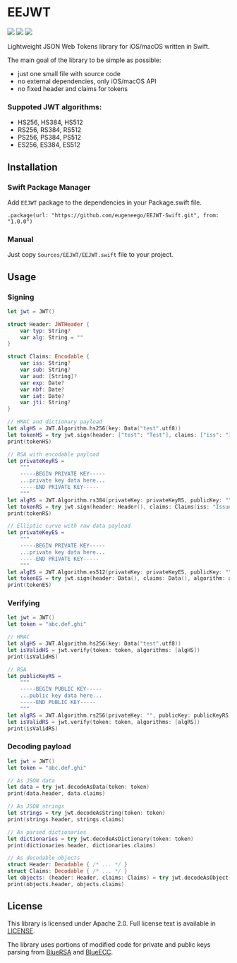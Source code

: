 # EEJWT

[![](https://github.com/eugeneego/EEJWT-Swift/actions/workflows/swift.yml/badge.svg)](https://github.com/eugeneego/EEJWT-Swift/actions/workflows/swift.yml)
[![](https://img.shields.io/endpoint?url=https%3A%2F%2Fswiftpackageindex.com%2Fapi%2Fpackages%2Feugeneego%2FEEJWT-Swift%2Fbadge%3Ftype%3Dswift-versions)](https://swiftpackageindex.com/eugeneego/EEJWT-Swift)
[![](https://img.shields.io/endpoint?url=https%3A%2F%2Fswiftpackageindex.com%2Fapi%2Fpackages%2Feugeneego%2FEEJWT-Swift%2Fbadge%3Ftype%3Dplatforms)](https://swiftpackageindex.com/eugeneego/EEJWT-Swift)

Lightweight JSON Web Tokens library for iOS/macOS written in Swift.

The main goal of the library to be simple as possible:

- just one small file with source code
- no external dependencies, only iOS/macOS API
- no fixed header and claims for tokens

### Suppoted JWT algorithms:

- HS256, HS384, HS512
- RS256, RS384, RS512
- PS256, PS384, PS512
- ES256, ES384, ES512

## Installation

### Swift Package Manager

Add `EEJWT` package to the dependencies in your Package.swift file.

```
.package(url: "https://github.com/eugeneego/EEJWT-Swift.git", from: "1.0.0")
```

### Manual

Just copy `Sources/EEJWT/EEJWT.swift` file to your project.

## Usage

### Signing

```swift
let jwt = JWT()

struct Header: JWTHeader {
    var typ: String?
    var alg: String = ""
}

struct Claims: Encodable {
    var iss: String?
    var sub: String?
    var aud: [String]?
    var exp: Date?
    var nbf: Date?
    var iat: Date?
    var jti: String?
}

// HMAC and dictionary payload
let algHS = JWT.Algorithm.hs256(key: Data("test".utf8))
let tokenHS = try jwt.sign(header: ["test": "Test"], claims: ["iss": "Issuer", "sub": "123"], algorithm: algHS)
print(tokenHS)

// RSA with encodable payload
let privateKeyRS =
    """
    -----BEGIN PRIVATE KEY-----
    ...private key data here...
    -----END PRIVATE KEY-----
    """
let algRS = JWT.Algorithm.rs384(privateKey: privateKeyRS, publicKey: "")
let tokenRS = try jwt.sign(header: Header(), claims: Claims(iss: "Issuer", sub: "123"), algorithm: algRS)
print(tokenRS)

// Elliptic curve with raw data payload
let privateKeyES =
    """
    -----BEGIN PRIVATE KEY-----
    ...private key data here...
    -----END PRIVATE KEY-----
    """
let algES = JWT.Algorithm.es512(privateKey: privateKeyES, publicKey: "")
let tokenES = try jwt.sign(header: Data(), claims: Data(), algorithm: algES)
print(tokenES)
```

### Verifying

```swift
let jwt = JWT()
let token = "abc.def.ghi"

// HMAC
let algHS = JWT.Algorithm.hs256(key: Data("test".utf8))
let isValidHS = jwt.verify(token: token, algorithms: [algHS])
print(isValidHS)

// RSA
let publicKeyRS =
    """
    -----BEGIN PUBLIC KEY-----
    ...public key data here...
    -----END PUBLIC KEY-----
    """
let algRS = JWT.Algorithm.rs256(privateKey: "", publicKey: publicKeyRS)
let isValidRS = jwt.verify(token: token, algorithms: [algRS])
print(isValidRS)
```

### Decoding payload

```swift
let jwt = JWT()
let token = "abc.def.ghi"

// As JSON data
let data = try jwt.decodeAsData(token: token)
print(data.header, data.claims)

// As JSON strings
let strings = try jwt.decodeAsString(token: token)
print(strings.header, strings.claims)

// As parsed dictionaries
let dictionaries = try jwt.decodeAsDictionary(token: token)
print(dictionaries.header, dictionaries.claims)

// As decodable objects
struct Header: Decodable { /* ... */ }
struct Claims: Decodable { /* ... */ }
let objects: (header: Header, claims: Claims) = try jwt.decodeAsObject(token: token)
print(objects.header, objects.claims)
```

## License

This library is licensed under Apache 2.0. Full license text is available in [LICENSE](https://github.com/eugeneego/EEJWT-Swift/blob/main/LICENSE).

The library uses portions of modified code for private and public keys parsing from [BlueRSA](https://github.com/Kitura/BlueRSA) and [BlueECC](https://github.com/Kitura/BlueECC).
